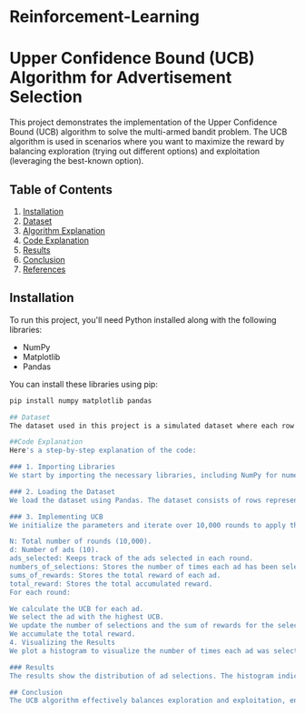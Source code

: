 # Reinforcement-Learning
# Upper Confidence Bound (UCB) Algorithm for Advertisement Selection

This project demonstrates the implementation of the Upper Confidence Bound (UCB) algorithm to solve the multi-armed bandit problem. The UCB algorithm is used in scenarios where you want to maximize the reward by balancing exploration (trying out different options) and exploitation (leveraging the best-known option).

## Table of Contents

1. [Installation](#installation)
2. [Dataset](#dataset)
3. [Algorithm Explanation](#algorithm-explanation)
4. [Code Explanation](#code-explanation)
5. [Results](#results)
6. [Conclusion](#conclusion)
7. [References](#references)

## Installation

To run this project, you'll need Python installed along with the following libraries:

- NumPy
- Matplotlib
- Pandas

You can install these libraries using pip:

```bash
pip install numpy matplotlib pandas

## Dataset
The dataset used in this project is a simulated dataset where each row represents a round, and each column represents an advertisement. The values indicate whether a user clicked on an advertisement (1) or not (0).

##Code Explanation
Here's a step-by-step explanation of the code:

### 1. Importing Libraries
We start by importing the necessary libraries, including NumPy for numerical operations, Matplotlib for plotting, and Pandas for handling the dataset.

### 2. Loading the Dataset
We load the dataset using Pandas. The dataset consists of rows representing rounds and columns representing different advertisements. Each cell in the dataset indicates whether a user clicked on the corresponding advertisement (1) or not (0).

### 3. Implementing UCB
We initialize the parameters and iterate over 10,000 rounds to apply the UCB algorithm.

N: Total number of rounds (10,000).
d: Number of ads (10).
ads_selected: Keeps track of the ads selected in each round.
numbers_of_selections: Stores the number of times each ad has been selected.
sums_of_rewards: Stores the total reward of each ad.
total_reward: Stores the total accumulated reward.
For each round:

We calculate the UCB for each ad.
We select the ad with the highest UCB.
We update the number of selections and the sum of rewards for the selected ad.
We accumulate the total reward.
4. Visualizing the Results
We plot a histogram to visualize the number of times each ad was selected. This helps in understanding the distribution of ad selections, indicating which ads were explored and exploited more frequently by the UCB algorithm.

### Results
The results show the distribution of ad selections. The histogram indicates the number of times each ad was selected, providing insights into how the UCB algorithm balances exploration and exploitation.

## Conclusion
The UCB algorithm effectively balances exploration and exploitation, ensuring that the best-performing ads are selected more frequently over time. This approach is beneficial in scenarios where you want to maximize rewards while still exploring new options.

